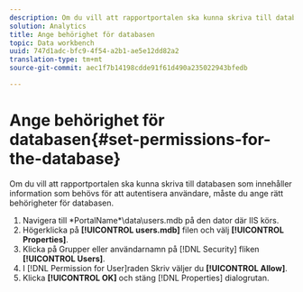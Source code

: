 ```yaml
---
description: Om du vill att rapportportalen ska kunna skriva till databasen som innehåller information som behövs för att autentisera användare, måste du ange rätt behörigheter för databasen.
solution: Analytics
title: Ange behörighet för databasen
topic: Data workbench
uuid: 747d1adc-bfc9-4f54-a2b1-ae5e12dd82a2
translation-type: tm+mt
source-git-commit: aec1f7b14198cdde91f61d490a235022943bfedb

---
```



# Ange behörighet för databasen{#set-permissions-for-the-database}

Om du vill att rapportportalen ska kunna skriva till databasen som innehåller information som behövs för att autentisera användare, måste du ange rätt behörigheter för databasen.

1. Navigera till \*PortalName*\data\users.mdb på den dator där IIS körs.
1. Högerklicka på **[!UICONTROL users.mdb]** filen och välj **[!UICONTROL Properties]**.
1. Klicka på Grupper eller användarnamn på [!DNL Security] fliken **[!UICONTROL Users]**.
1. I [!DNL Permission for User]raden Skriv väljer du **[!UICONTROL Allow]**.
1. Klicka **[!UICONTROL OK]** och stäng [!DNL Properties] dialogrutan.
